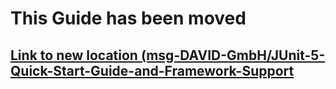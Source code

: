 # This Guide has been moved

## [Link to new location (msg-DAVID-GmbH/JUnit-5-Quick-Start-Guide-and-Framework-Support](https://github.com/msg-DAVID-GmbH/JUnit-5-Quick-Start-Guide-and-Framework-Support)
